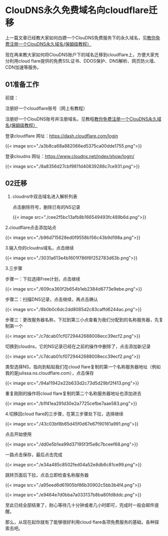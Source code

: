 # ClouDNS永久免费域名向cloudflare迁移




 上一篇文章已经教大家如何白嫖一个ClouDNS免费服务下的永久域名，见[教你免费注册一个ClouDNS永久域名(保姆级教程）](https://www.wenjie1018.cn/%E6%95%99%E4%BD%A0%E5%85%8D%E8%B4%B9%E6%B3%A8%E5%86%8C%E4%B8%80%E4%B8%AAcloudns%E6%B0%B8%E4%B9%85%E5%9F%9F%E5%90%8D/)

  现在再来教大家如何将ClouDNS账户下的域名迁移到cloudflare上，方便大家充分利用cloud flare提供的免费SSL证书、DDOS保护、DNS解析、网页防火墙、CDN加速等服务。



## 01准备工作

前提：

注册好一个cloudflare账号（网上有教程）

注册好一个ClouDNS账号并注册域名，见教程[教你免费注册一个ClouDNS永久域名(保姆级教程）](http://mp.weixin.qq.com/s?__biz=MzkyNzYzNDEzMA==&mid=2247483919&idx=1&sn=2d4098e3207688b3c6a4c1a65ad69b85&chksm=c22445b2f553cca4b58f08c6d487c8bbfeff90b63b28552b988ac9dca047481c81e2cb7a2e79&scene=21#wechat_redirect)

登录cloudflare 网址：https://dash.cloudflare.com/login



{{< image src="./a3b8ca68a882066ed5375ca00dde1755.png">}}



登录cloudns 网址：https://www.cloudns.net/index/show/login/



{{< image src="./8a8356d27cbf9811d40839288c7ce931.png">}}



## 02迁移

1. cloudns中双击域名进入解析列表

   点击删除符号，删除已有的NS记录

   

   {{< image src="./cee2f5bc13afb8b166549493fc489b6d.png">}}
   
   

2.cloudflare点击添加站点



{{< image src="./b96d715628ed0f9558b156c43b9d198a.png">}}



3.输入你的cloudns域名，点击继续



{{< image src="./3031a613e4b1601f786f6f252783d63b.png">}}



3.三步骤

步骤一：下拉选择Free计划，点击继续



{{< image src="./609ca360f2b654b1eb2384d6773e9ebe.png">}}



步骤二：扫描DNS记录，点击继续，再点击确认



{{< image src="./8b0b0c6dc2dd8085d2c83caffd6244ac.png">}}



步骤三：更改服务器名称，下拉到第三小点查看为我们分配到的名称服务器，先复制第一个



{{< image src="./c7dcab01cf0729442688008ecc39ecf2.png">}}



切换到cloudns，它的NS记录已经在之前的操作中删除了，点击添加新记录



{{< image src="./c7dcab01cf0729442688008ecc39ecf2.png">}}



类型选择NS，指向到粘贴我们在cloud flare复制的第一个名称服务器地址（例如我的是julissa.ns.cloudflare.com），点击保存



{{< image src="./94a11942e22b633d2c73d5d29bf2f413.png">}}



重复刚刚的操作将cloud flare复制的第二个名称服务器地址也添加进去



{{< image src="./b1f41ea291d30e2a7725cefbe7aae583.png">}}



4.切换回cloud flare的三步骤，在第三步骤处下拉，选择继续



{{< image src="./43c03bf8b65d45f0d67e67f90161a991.png">}}



点击开始使用



{{< image src="./dd0e5b1ea99d37195f3f5e8c7bceef68.png">}}



一路点击保存，最后点击完成



{{< image src="./e34a485c8502fed04a52e8db6c81ce99.png">}}



跳转页面后下拉，点击立即检查名称服务器



{{< image src="./a95eed6d61905bf86b30902c5bb3b4f4.png">}}



{{< image src="./e9464e7d0bba7a033137b8ba80fd8ddc.png">}}



至此已经全部结束了，耐心等待几十分钟或者几小时即可，完成时一般会邮件提醒。

那么，从现在起你就有了能够很好利用cloud flare各项免费服务的基础，各种探索去吧。


